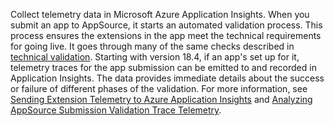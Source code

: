 Collect telemetry data in Microsoft Azure Application Insights. When you submit an app to AppSource, it starts an automated validation process. This process ensures the extensions in the app meet the technical requirements for going live. It goes through many of the same checks described in [technical validation](/dynamics365/business-central/dev-itpro/developer/devenv-checklist-submission). Starting with version 18.4, if an app's set up for it, telemetry traces for the app submission can be emitted to and recorded in Application Insights. The data provides immediate details about the success or failure of different phases of the validation. For more information, see [Sending Extension Telemetry to Azure Application Insights](../devenv-application-insights-for-extensions.md) and [Analyzing AppSource Submission Validation Trace Telemetry](../../administration/telemetry-appsource-submission-validation-trace.md).
